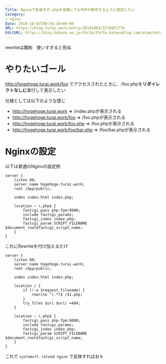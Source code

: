 ```yaml
---
Title: Nginxで拡張子の.phpを省略してもPHPが動作するように設定したい
Category:
- nginx
Date: 2019-10-03T00:56:16+09:00
URL: https://blog.turai.work/entry/20191003/1570031776
EditURL: https://blog.hatena.ne.jp/thr3a/thr3a.hatenablog.com/atom/entry/26006613443955119
---
```


rewriteは魔剤　使いすぎると死ぬ

# やりたいゴール

http://hogehoge.turai.work/foo でアクセスされたときに、/foo.phpを**リダイレクトなしに**実行して表示したい

仕様としては以下のような感じ

- http://hogehoge.turai.work => /index.phpが表示される
- http://hogehoge.turai.work/foo => /foo.phpが表示される
- http://hogehoge.turai.work/foo.php => /foo.phpが表示される
- http://hogehoge.turai.work/foo/bar.php => /foo/bar.phpが表示される

# Nginxの設定

以下は普通のNginxの設定例

```nginx
server {
    listen 80;
    server_name hogehoge.turai.work;
    root /app/public;

    index index.html index.php;

    location ~ \.php$ {
        fastcgi_pass php-fpm:9000;
        include fastcgi_params;
        fastcgi_index index.php;
        fastcgi_param SCRIPT_FILENAME $document_root$fastcgi_script_name;
    }
}
```

これにRewriteを付け加えるだけ

```nginx
server {
    listen 80;
    server_name hogehoge.turai.work;
    root /app/public;

    index index.html index.php;

    location / {
        if (!-e $request_filename) {
            rewrite ^(.*)$ /$1.php;
        }
        try_files $uri $uri/ =404;
    }

    location ~ \.php$ {
        fastcgi_pass php-fpm:9000;
        include fastcgi_params;
        fastcgi_index index.php;
        fastcgi_param SCRIPT_FILENAME $document_root$fastcgi_script_name;
    }
}
```

これで `systemctl reload nginx` で反映すればおｋ
